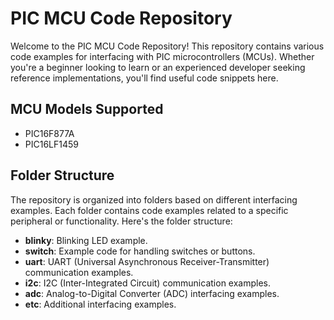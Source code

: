# PIC MCU Code Repository

Welcome to the PIC MCU Code Repository! This repository contains various code examples for interfacing with PIC microcontrollers (MCUs). Whether you're a beginner looking to learn or an experienced developer seeking reference implementations, you'll find useful code snippets here.

## MCU Models Supported

- PIC16F877A
- PIC16LF1459

## Folder Structure

The repository is organized into folders based on different interfacing examples. Each folder contains code examples related to a specific peripheral or functionality. Here's the folder structure:

- **blinky**: Blinking LED example.
- **switch**: Example code for handling switches or buttons.
- **uart**: UART (Universal Asynchronous Receiver-Transmitter) communication examples.
- **i2c**: I2C (Inter-Integrated Circuit) communication examples.
- **adc**: Analog-to-Digital Converter (ADC) interfacing examples.
- **etc**: Additional interfacing examples.

